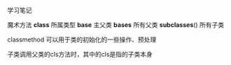 学习笔记

魔术方法
__class__ 所属类型
__base__ 主父类
__bases__ 所有父类
__subclasses__() 所有子类

classmethod 可以用于类的初始化的一些操作、预处理

子类调用父类的cls方法时，其中的cls是指的子类本身

